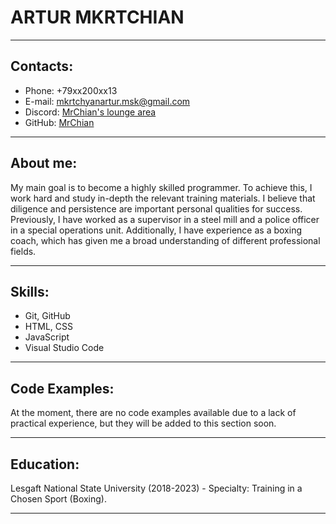 # **ARTUR MKRTCHIAN** 
---
## Contacts:
* Phone: +79xx200xx13
* E-mail: mkrtchyanartur.msk@gmail.com
* Discord: [MrChian's lounge area](https://discord.gg/RgHRUhVR)
* GitHub: [MrChian](https://github.com/MrChian)

---

## About me:
My main goal is to become a highly skilled programmer. To achieve this, I work hard and study in-depth the relevant training materials. I believe that diligence and persistence are important personal qualities for success.
Previously, I have worked as a supervisor in a steel mill and a police officer in a special operations unit. Additionally, I have experience as a boxing coach, which has given me a broad understanding of different professional fields.

---

## Skills:
* Git, GitHub
* HTML, CSS
* JavaScript
* Visual Studio Code

---

## Code Examples:
At the moment, there are no code examples available due to a lack of practical experience, but they will be added to this section soon.

---

## Education:
Lesgaft National State University (2018-2023) - Specialty: Training in a Chosen Sport (Boxing).

---

